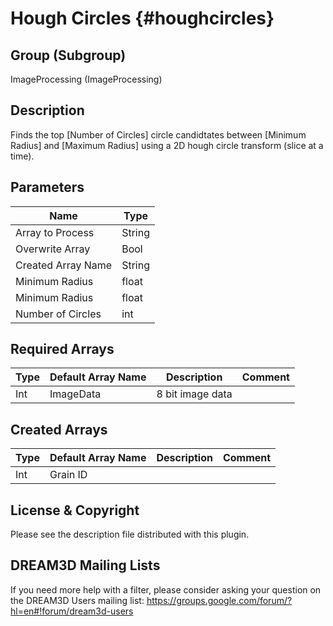Hough Circles {#houghcircles}
=====

## Group (Subgroup) ##
ImageProcessing (ImageProcessing)


## Description ##
Finds the top [Number of Circles] circle candidtates between [Minimum Radius] and [Maximum Radius] using a 2D hough circle transform (slice at a time).

## Parameters ##
| Name             | Type |
|------------------|------|
| Array to Process | String |
| Overwrite Array| Bool |
| Created Array Name | String |
| Minimum Radius | float |
| Minimum Radius | float |
| Number of Circles | int |

## Required Arrays ##

| Type | Default Array Name | Description | Comment |
|------|--------------------|-------------|---------|
| Int  | ImageData | 8 bit image data        | |


## Created Arrays ##

| Type | Default Array Name | Description | Comment |
|------|--------------------|-------------|---------|
| Int  | Grain ID | | |




## License & Copyright ##

Please see the description file distributed with this plugin.

## DREAM3D Mailing Lists ##

If you need more help with a filter, please consider asking your question on the DREAM3D Users mailing list:
https://groups.google.com/forum/?hl=en#!forum/dream3d-users




